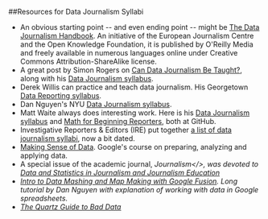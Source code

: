##Resources for Data Journalism Syllabi

- An obvious starting point -- and even ending point -- might be [The Data Journalism Handbook](http://datajournalismhandbook.org/1.0/en/). An initiative of the European Journalism Centre and the Open Knowledge Foundation, it is published by O'Reilly Media and freely available in numerous languages online under Creative Commons Attribution-ShareAlike license.
- A great post by Simon Rogers on [Can Data Journalism Be Taught?](http://simonrogers.net/2015/01/16/can-data-journalism-be-taught/), along with his [Data Journalism syllabus](http://simonrogers.github.io/datajournalism/).
- Derek Willis can practice and teach data journalism. His Georgetown [Data Reporting syllabus](http://dwillis.github.io/data-reporting/).
- Dan Nguyen's NYU [Data Journalism syllabus](http://www.smalldatajournalism.com/class/).
- Matt Waite always does interesting work. Here is his [Data Journalism syllabus](https://github.com/mattwaite/JOUR407-Data-Journalism) and [Math for Beginning Reporters](https://github.com/mattwaite/MathForBeginningReporters), both at GitHub.
- Investigative Reporters & Editors (IRE) put together [a list of data journalism syllabi](https://ire.org/resource-center/educators-center/syllabi/), now a bit dated.
- [Making Sense of Data](https://datasense.withgoogle.com/course). Google's course on preparing, analyzing and applying data.
- A special issue of the academic journal, <i>Journalism</>, was devoted to [Data and Statistics in Journalism and Journalism Education](http://jou.sagepub.com/content/17/1.toc)
- [Intro to Data Mashing and Map Making with Google Fusion](http://www.smalldatajournalism.com/projects/one-offs/mapping-with-fusion-tables/?utm_content=buffer8c5f4&utm_medium=social&utm_source=twitter.com&utm_campaign=buffer). Long tutorial by Dan Nguyen with explanation of working with data in Google spreadsheets.
- [The Quartz Guide to Bad Data](https://github.com/Quartz/bad-data-guide)

